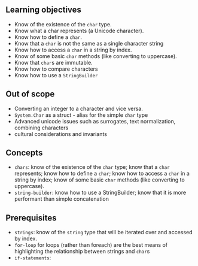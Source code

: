 ## Learning objectives

- Know of the existence of the `char` type.
- Know what a char represents (a Unicode character).
- Know how to define a `char`.
- Know that a `char` is not the same as a single character string
- Know how to access a `char` in a string by index.
- Know of some basic `char` methods (like converting to uppercase).
- Know that `char`s are immutable.
- Know how to compare characters
- Know how to use a `StringBuilder`

## Out of scope

- Converting an integer to a character and vice versa.
- `System.Char` as a struct - alias for the simple `char` type
- Advanced unicode issues such as surrogates, text normalization, combining characters
- cultural considerations and invariants

## Concepts

- `chars`: know of the existence of the `char` type; know that a `char` represents; know how to define a `char`; know how to access a `char` in a string by index; know of some basic `char` methods (like converting to uppercase).
- `string-builder`: know how to use a StringBuilder; know that it is more performant than simple concatenation

## Prerequisites

- `strings`: know of the `string` type that will be iterated over and accessed by index.
- `for-loop` for loops (rather than foreach) are the best means of highlighting the relationship between strings and `char`s
- `if-statements`:
